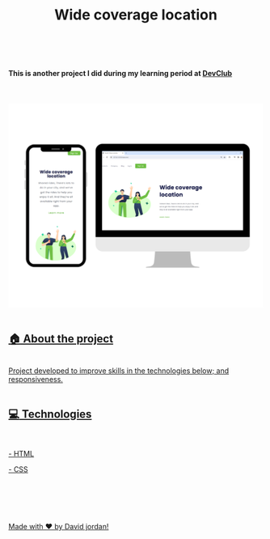## <h1 align="center">Wide coverage location </h1>

<br>
<br>
<br>

<h4>This is another project I did during my learning period at <a href="https://rodolfomori.com.br/devclub">DevClub</h4>

<br>
<br>

<img align="center" src="./img/wide.png"> 

<br>
<br>

## :house: About the project

<br>
Project developed to improve skills in the technologies below; and responsiveness.
<br>
<br>

## :computer: Technologies

<br>

<p>- HTML</p>
<p>- CSS</p>

<br>
<br>
<br>
<br>

Made with ♥ by David jordan!
